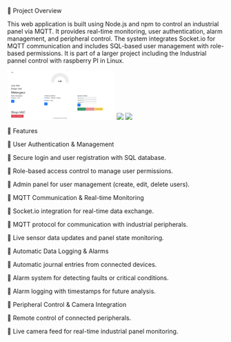 📌 Project Overview

This web application is built using Node.js and npm to control an industrial panel via MQTT. It provides real-time monitoring, user authentication, alarm management, and peripheral control. The system integrates Socket.io for MQTT communication and includes SQL-based user management with role-based permissions. It is part of a larger project including the Industrial pannel control with raspberry PI in Linux.

<p float="left">
  <img src="Images/controle.png" width="250" />
  <img src="configAlarme.png" width="250" />
  <img src="journal" width="250" />
</p>

🚀 Features

🔹 User Authentication & Management

🔹 Secure login and user registration with SQL database.

🔹 Role-based access control to manage user permissions.

🔹 Admin panel for user management (create, edit, delete users).

🔹 MQTT Communication & Real-time Monitoring

🔹 Socket.io integration for real-time data exchange.

🔹 MQTT protocol for communication with industrial peripherals.

🔹 Live sensor data updates and panel state monitoring.

🔹 Automatic Data Logging & Alarms

🔹 Automatic journal entries from connected devices.

🔹 Alarm system for detecting faults or critical conditions.

🔹 Alarm logging with timestamps for future analysis.

🔹 Peripheral Control & Camera Integration

🔹 Remote control of connected peripherals.

🔹 Live camera feed for real-time industrial panel monitoring.
